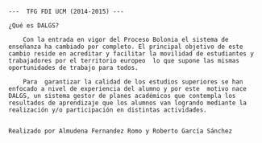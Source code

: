 	---	 TFG FDI UCM (2014-2015) ---
	
	¿Qué es DALGS?

		Con la entrada en vigor del Proceso Bolonia el sistema de enseñanza ha cambiado por completo. El principal objetivo de este cambio reside en acreditar y facilitar la movilidad de estudiantes y  trabajadores por el territorio europeo  lo que supone las mismas oportunidades de trabajo para todos. 
		
		Para  garantizar la calidad de los estudios superiores se han enfocado a nivel de experiencia del alumno y por este  motivo nace DALGS, un sistema gestor de planes académicos que contempla los resultados de aprendizaje que los alumnos van logrando mediante la realización y/o participación en distintas actividades.


	Realizado por Almudena Fernandez Romo y Roberto García Sánchez 
